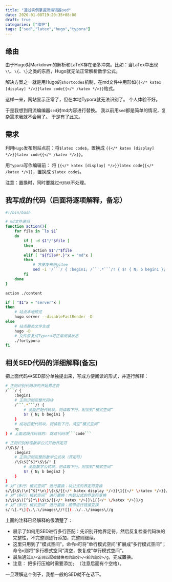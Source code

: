 ```yaml
---
title: "通过实例掌握流编辑器sed"
date: 2020-01-08T19:20:35+08:00
draft: true
categories: ["维护"]
tags: ["sed","latex","hugo","typora"]
---
```



## 缘由

由于Hugo对Markdown的解析和LaTeX存在诸多冲突。比如：当LaTex中出现`\\`、`\{`、`\}`之类的东西，Hugo就无法正常解析数学公式。

解决方案之一就是用Hugo的`shortcodes`机制，在md文件中用形如`{{</* katex [display] */>}}latex code{{</* /katex */>}}`格式。

这样一来，网站显示正常了，但在本地Typora就无法识别了。 个人体验不好。

于是我想到用流编编器`sed`对md内容进行替换。 我以前用`sed`都是简单的情况，复杂需求我就不会用了。 于是有了此文。

<!--more-->

## 需求

利用`Hugo`发布到站点前：将```$latex code$```，置换成 `{{</* katex [display] */>}}latex code{{</* /katex */>}}`。

用`Typora`写作编辑前： 将 `{{</* katex [display] */>}}latex code{{</* /katex */>}}`，置换成 ```$latex code$```。

注意：置换时，同时要跳过`代码块`不处理。

## 我写成的代码（后面将逐项解释，备忘）

```bash
#!/bin/bash

# md文件递归
function action(){
    for file in `ls $1` 
    do
        if [ -d $1"/"$file ] 
        then
            action $1"/"$file
        elif [ "${file#*.}"x = "md"x ]
        then
            # 方便发布到gitee
            sed -i '/```/ { :begin1; /```.*```/! { $! { N; b begin1 }; }; n; }; /\$\$/ { :begin2; /\$\$[^$]*\$\$/! { $! { N; b begin2 }; }; }; s/\$\$\(\n[^$]*\n\)\$\$/{{</* katex display */>}}\1{{</* \/katex */>}}/g; s/\$\$\([^$]*\)\$\$/{{</* katex */>}}\1{{</* \/katex */>}}/g; s/!\[.*\](\.\.\/images\//![](..\/..\/images\//g;'  $1"/"$file
        fi
    done
} 

action ./content

if [ "$1"x = "server"x ] 
then
	# 站点本地预览
    hugo server --disableFastRender -D
else
	# 站点静态文件生成
    hugo -D
    # 文件恢复成Typora可正常阅读状态
    ./fortypora
fi
```



## 相关SED代码的详细解释(备忘)

把上面代码中SED部分单独提出来，写成方便阅读的形式，并逐行解释：

```bash
# 正则识别代码块的开始界定符
/```/ {     
	:begin1
	# 正则识别完整代码块
	/```.*```/! { 
		# 没能匹配代码块，则读取下行，附加到“模式空间”
		$! { N; b begin1 } 
	} 
	# 成功匹配代码块，则读取下行，清空“模式空间”
	n; 
} # 上面这段代码目的: 跳过代码块```code```

# 正则识别标准数学公式开始界定符
/\$\$/ { 
	:begin2 
	# 正则识别完整的数学公式块（界定符）
	/\$\$[^$]*\$\$/! { 
		# 没能数学公式块，则读取下行，附加到“模式空间”
		$! { N; b begin2 } 
	} 
} 
# 对“（多行）模式空间” 进行置换：块公式的界定符变换
s/\$\$\(\n[^$]*\n\)\$\$/{{</* katex display */>}}\1{{</* \/katex */>}}/g
# 对“（多行）模式空间” 进行置换：内联公式的界定符变换
s/\$\$\([^$]*\)\$\$/{{</* katex */>}}\1{{</* \/katex */>}}/g
# 对“（多行）模式空间” 进行置换：顺带进行链接变换
s/!\[.*\](\.\.\/images\//![](..\/..\/images\//g
```

上面的注释已经解释的很清楚了：

-  展示了如何用SED进行多行匹配：先识别开始界定符，然后反复检查代码块的完整性，不完整则逐行添加，完整则继续。
-  这里只用到了"模式空间"。命令`N`可将”单行模式空间“扩展成”多行模式空间“；命令`n`则将”多行模式空间“清空，恢复成”单行模式空间“。
- 最后通过```s/<正则匹配被替换老的部分>/<新的部分>/g```，完成置换。
- 注意： 把多行压缩时需要添加`; `（注意后面有个空格）。

一旦理解这个例子，我想一般的SED就不在话下。